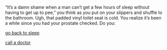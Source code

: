 “It’s a damn shame when a man can’t get a few hours of sleep without having
to get up to pee,” you think as you put on your slippers and shuffle to the
bathroom.  Ugh, that padded vinyl toilet seat is cold.  You realize it’s been
a while since you had your prostate checked.  Do you:

[go back to sleep](../go-back-to-sleep/go-back-to-sleep.md)

[call a doctor](../call-a-doctor/doctor.md)